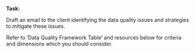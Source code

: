 **Task:**

Draft an email to the client identifying the data quality issues and strategies to mitigate these issues. 

Refer to ‘Data Quality Framework Table’ and resources below for criteria and dimensions which you should consider.
